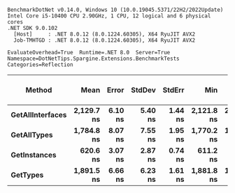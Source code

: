 ```

BenchmarkDotNet v0.14.0, Windows 10 (10.0.19045.5371/22H2/2022Update)
Intel Core i5-10400 CPU 2.90GHz, 1 CPU, 12 logical and 6 physical cores
.NET SDK 9.0.102
  [Host]     : .NET 8.0.12 (8.0.1224.60305), X64 RyuJIT AVX2
  Job-TMHTGD : .NET 8.0.12 (8.0.1224.60305), X64 RyuJIT AVX2

EvaluateOverhead=True  Runtime=.NET 8.0  Server=True  
Namespace=DotNetTips.Spargine.Extensions.BenchmarkTests  Categories=Reflection  

```
| Method           | Mean       | Error   | StdDev  | StdErr  | Min        | Q1         | Median     | Q3         | Max        | Op/s        | CI99.9% Margin | Iterations | Kurtosis | MValue | Skewness | Rank | LogicalGroup | Baseline | Exceptions | Completed Work Items | Lock Contentions | Gen0   | Code Size | Allocated |
|----------------- |-----------:|--------:|--------:|--------:|-----------:|-----------:|-----------:|-----------:|-----------:|------------:|---------------:|-----------:|---------:|-------:|---------:|-----:|------------- |--------- |-----------:|---------------------:|-----------------:|-------:|----------:|----------:|
| **GetAllInterfaces** | **2,129.7 ns** | **6.10 ns** | **5.40 ns** | **1.44 ns** | **2,121.8 ns** | **2,125.9 ns** | **2,129.6 ns** | **2,131.9 ns** | **2,139.1 ns** |   **469,544.3** |       **6.278 ns** |      **14.00** |    **1.779** |  **2.000** |   **0.2770** |    **4** | *****            | **No**       |          **-** |                    **-** |                **-** | **0.0038** |     **746 B** |     **600 B** |
| **GetAllTypes**      | **1,784.8 ns** | **8.07 ns** | **7.55 ns** | **1.95 ns** | **1,770.2 ns** | **1,779.7 ns** | **1,786.4 ns** | **1,789.6 ns** | **1,795.4 ns** |   **560,290.4** |       **6.526 ns** |      **15.00** |    **2.105** |  **2.000** |  **-0.5542** |    **2** | *****            | **No**       |          **-** |                    **-** |                **-** | **0.0076** |     **553 B** |     **744 B** |
| **GetInstances**     |   **620.6 ns** | **3.07 ns** | **2.87 ns** | **0.74 ns** |   **611.2 ns** |   **620.1 ns** |   **621.1 ns** |   **622.2 ns** |   **623.3 ns** | **1,611,284.7** |       **7.129 ns** |      **15.00** |    **7.764** |  **2.000** |  **-2.2058** |    **1** | *****            | **No**       |          **-** |                    **-** |                **-** |      **-** |     **137 B** |      **72 B** |
| **GetTypes**         | **1,891.5 ns** | **6.66 ns** | **6.23 ns** | **1.61 ns** | **1,881.8 ns** | **1,886.2 ns** | **1,891.8 ns** | **1,895.6 ns** | **1,902.6 ns** |   **528,693.9** |       **6.696 ns** |      **15.00** |    **1.681** |  **2.000** |   **0.0817** |    **3** | *****            | **No**       |          **-** |                    **-** |                **-** | **0.0076** |   **1,401 B** |     **744 B** |
